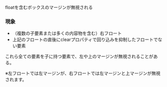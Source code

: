 floatを含むボックスのマージンが無視される

### 現象

* （複数の子要素または多くの内容物を含む）右フロート
* 上記のフロートの直後にclearプロパティで回り込みを抑制したフロートでない要素

これら全ての要素を子に持つ要素で、左や上のマージンが無視されることがある。

※左フロートでは左マージンが、右フロートでは左マージンと上マージンが無視されます。
